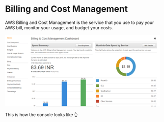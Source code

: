 # Billing and Cost Management

AWS Billing and Cost Management is the service that you use to pay your AWS bill, monitor your usage, and budget your costs.

![](../../.gitbook/assets/image%20%2850%29.png)

This is how the console looks like 👆 






